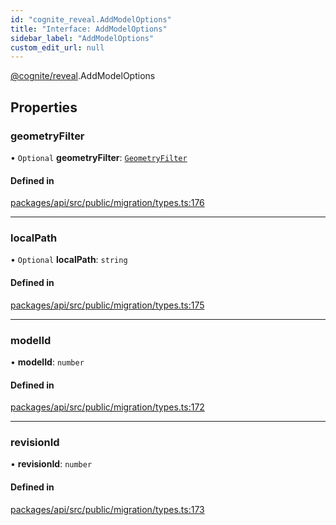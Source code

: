 ```yaml
---
id: "cognite_reveal.AddModelOptions"
title: "Interface: AddModelOptions"
sidebar_label: "AddModelOptions"
custom_edit_url: null
---
```


[@cognite/reveal](../modules/cognite_reveal.md).AddModelOptions

## Properties

### geometryFilter

• `Optional` **geometryFilter**: [`GeometryFilter`](../modules/cognite_reveal.md#geometryfilter)

#### Defined in

[packages/api/src/public/migration/types.ts:176](https://github.com/cognitedata/reveal/blob/8cfa4004b/viewer/packages/api/src/public/migration/types.ts#L176)

___

### localPath

• `Optional` **localPath**: `string`

#### Defined in

[packages/api/src/public/migration/types.ts:175](https://github.com/cognitedata/reveal/blob/8cfa4004b/viewer/packages/api/src/public/migration/types.ts#L175)

___

### modelId

• **modelId**: `number`

#### Defined in

[packages/api/src/public/migration/types.ts:172](https://github.com/cognitedata/reveal/blob/8cfa4004b/viewer/packages/api/src/public/migration/types.ts#L172)

___

### revisionId

• **revisionId**: `number`

#### Defined in

[packages/api/src/public/migration/types.ts:173](https://github.com/cognitedata/reveal/blob/8cfa4004b/viewer/packages/api/src/public/migration/types.ts#L173)
